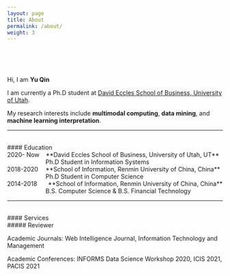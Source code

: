 ```yaml
---
layout: page
title: About
permalink: /about/
weight: 3
---
```

<br>
<br>
<br>

Hi, I am **Yu Qin** <br>

I am currently a Ph.D student at [David Eccles School of Business, University of Utah](https://eccles.utah.edu/). <br>

My research interests include **multimodal computing**, **data mining**, and **machine learning interpretation**. <br>

---

<br>
#### Education 
<br>
2020- Now &ensp; **David Eccles School of Business, University of Utah, UT**<br>
&emsp; &emsp; &emsp; &emsp; &emsp; Ph.D Student in Information Systems
<br>
2018-2020 &ensp; &thinsp;**School of Information, Renmin University of China, China**<br>
&emsp; &emsp; &emsp; &emsp; &emsp; Ph.D Student in Computer Science
<br>
2014-2018 &ensp; &ensp; **School of Information, Renmin University of China, China**<br>
&emsp; &emsp; &emsp; &emsp; &emsp; B.S. Computer Science & B.S. Financial Technology <br>

---

<br>
#### Services
<br>
##### Reviewer

Academic Journals: Web Intelligence Journal, Information Technology and Management <br>

Academic Conferences: INFORMS Data Science Workshop 2020, ICIS 2021, PACIS 2021 <br>



